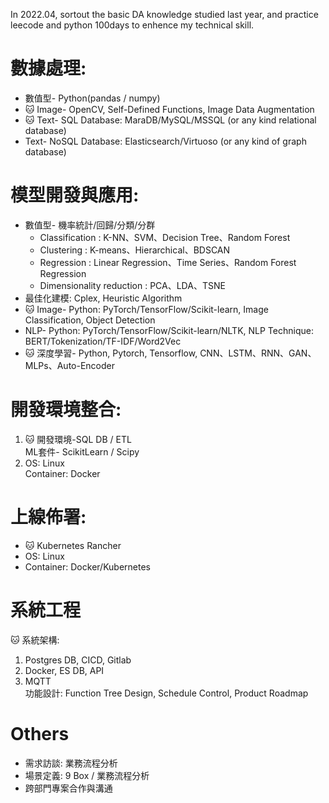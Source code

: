In 2022.04, sortout the basic DA knowledge studied last year, and practice leecode and python 100days to enhence my technical skill.

# 數據處理: 
- 數值型- Python(pandas / numpy)  
- :cat: Image- OpenCV, Self-Defined Functions, Image Data Augmentation  
- :cat: Text- SQL Database: MaraDB/MySQL/MSSQL (or any kind relational database)  
- Text- NoSQL Database: Elasticsearch/Virtuoso (or any kind of graph database)  

# 模型開發與應用:
- 數值型- 機率統計/回歸/分類/分群
    - Classification : K-NN、SVM、Decision Tree、Random Forest  
    - Clustering : K-means、Hierarchical、BDSCAN  
    - Regression : Linear Regression、Time Series、Random Forest Regression  
    - Dimensionality reduction : PCA、LDA、TSNE  
- 最佳化建模: Cplex, Heuristic Algorithm
- :cat: Image- Python: PyTorch/TensorFlow/Scikit-learn, Image Classification, Object Detection  
- NLP-  Python: PyTorch/TensorFlow/Scikit-learn/NLTK, NLP Technique: BERT/Tokenization/TF-IDF/Word2Vec  
- :cat: 深度學習- Python, Pytorch, Tensorflow, CNN、LSTM、RNN、GAN、MLPs、Auto-Encoder  

# 開發環境整合: 
1. :cat: 開發環境-SQL DB / ETL  
ML套件- ScikitLearn / Scipy  
2. OS: Linux  
Container: Docker  
# 上線佈署:   
- :cat: Kubernetes Rancher  
- OS: Linux  
- Container: Docker/Kubernetes  
# 系統工程
:cat: 系統架構:   
1.	Postgres DB, CICD, Gitlab  
2.	Docker, ES DB,  API  
3.	MQTT  
功能設計: Function Tree Design, Schedule Control, Product Roadmap

# Others
- 需求訪談: 業務流程分析  
- 場景定義: 9 Box / 業務流程分析  
- 跨部門專案合作與溝通  



